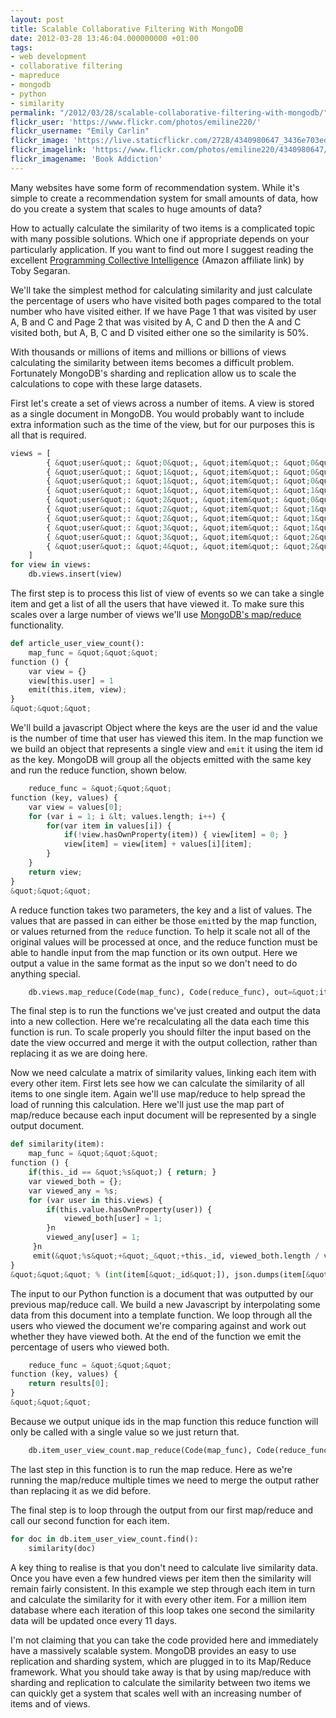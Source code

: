 ```yaml
---
layout: post
title: Scalable Collaborative Filtering With MongoDB
date: 2012-03-28 13:46:04.000000000 +01:00
tags:
- web development
- collaborative filtering
- mapreduce
- mongodb
- python
- similarity
permalink: "/2012/03/28/scalable-collaborative-filtering-with-mongodb/"
flickr_user: 'https://www.flickr.com/photos/emiline220/'
flickr_username: "Emily Carlin"
flickr_image: 'https://live.staticflickr.com/2728/4340980647_3436e703ed_w.jpg'
flickr_imagelink: 'https://www.flickr.com/photos/emiline220/4340980647/'
flickr_imagename: 'Book Addiction'
---
```

Many websites have some form of recommendation system. While it's simple to create a recommendation system for
small amounts of data, how do you create a system that scales to huge amounts of data?

How to actually calculate the similarity of two items is a complicated topic with many possible solutions.
Which one if appropriate depends on your particularly application. If you want to find out more I suggest
reading the excellent 
[Programming
Collective Intelligence](http://www.amazon.co.uk/gp/product/0596529325/ref=as_li_ss_tl?ie=UTF8&amp;tag=indiegicouk-21&amp;linkCode=as2&amp;camp=1634&amp;creative=19450&amp;creativeASIN=0596529325)<img src="{{ site.baseurl
}}/assets/ir?t=indiegicouk-21&amp;l=as2&amp;o=2&amp;a=0596529325" width="1" height="1" border="0" alt=""
style="border:none!important;margin:0!important;" /> (Amazon affiliate link) by Toby Segaran.

We'll take the simplest method for calculating similarity and just calculate the percentage of users who have
visited both pages compared to the total number who have visited either. If we have Page 1 that was visited by
user A, B and C and Page 2 that was visited by A, C and D then the A and C visited both, but A, B, C and D
visited either one so the similarity is 50%.

With thousands or millions of items and millions or billions of views calculating the similarity between items
becomes a difficult problem. Fortunately MongoDB's sharding and replication allow us to scale the calculations
to cope with these large datasets.

First let's create a set of views across a number of items. A view is stored as a single document in MongoDB.
You would probably want to include extra information such as the time of the view, but for our purposes this
is all that is required.

```python
views = [
        { &quot;user&quot;: &quot;0&quot;, &quot;item&quot;: &quot;0&quot; },
        { &quot;user&quot;: &quot;1&quot;, &quot;item&quot;: &quot;0&quot; },
        { &quot;user&quot;: &quot;1&quot;, &quot;item&quot;: &quot;0&quot; },
        { &quot;user&quot;: &quot;1&quot;, &quot;item&quot;: &quot;1&quot; },
        { &quot;user&quot;: &quot;2&quot;, &quot;item&quot;: &quot;0&quot; },
        { &quot;user&quot;: &quot;2&quot;, &quot;item&quot;: &quot;1&quot; },
        { &quot;user&quot;: &quot;2&quot;, &quot;item&quot;: &quot;1&quot; },
        { &quot;user&quot;: &quot;3&quot;, &quot;item&quot;: &quot;1&quot; },
        { &quot;user&quot;: &quot;3&quot;, &quot;item&quot;: &quot;2&quot; },
        { &quot;user&quot;: &quot;4&quot;, &quot;item&quot;: &quot;2&quot; },
    ]
for view in views:
    db.views.insert(view)
```

 The first step is to process this list of view of events so we can take a single item and get a list of all
the users that have viewed it. To make sure this scales over a large number of views we'll use 
[MongoDB's map/reduce](http://www.mongodb.org/display/DOCS/MapReduce) functionality.

```python
def article_user_view_count():
    map_func = &quot;&quot;&quot;
function () {
    var view = {}
    view[this.user] = 1
    emit(this.item, view);
}
&quot;&quot;&quot;
```

We'll build a javascript Object where the keys are the user id and the value is the number of time that user
has viewed this item. In the map function we we build an object that represents a single view and
`emit` it using the item id as the key. MongoDB will group all the objects emitted with the same key
and run the reduce function, shown below.

```python
    reduce_func = &quot;&quot;&quot;
function (key, values) {
    var view = values[0];
    for (var i = 1; i &lt; values.length; i++) {
        for(var item in values[i]) {
            if(!view.hasOwnProperty(item)) { view[item] = 0; }
            view[item] = view[item] + values[i][item];
        }
    }
    return view;
}
&quot;&quot;&quot;
```

A reduce function takes two parameters, the key and a list of values. The values that are passed in can either
be those `emit`ted by the map function, or values returned from the `reduce` function. To help
it scale not all of the original values will be processed at once, and the reduce function must be able to
handle input from the map function or its own output. Here we output a value in the same format as the input
so we don't need to do anything special.

```python
    db.views.map_reduce(Code(map_func), Code(reduce_func), out=&quot;item_user_view_count&quot;)
```

The final step is to run the functions we've just created and output the data into a new collection. Here
we're recalculating all the data each time this function is run. To scale properly you should filter the input
based on the date the view occurred and merge it with the output collection, rather than replacing it as we
are doing here.

Now we need calculate a matrix of similarity values, linking each item with every other item. First lets see
how we can calculate the similarity of all items to one single item. Again we'll use map/reduce to help spread
the load of running this calculation. Here we'll just use the map part of map/reduce because each input
document will be represented by a single output document.

```python
def similarity(item):
    map_func = &quot;&quot;&quot;
function () {
    if(this._id == &quot;%s&quot;) { return; }
    var viewed_both = {};
    var viewed_any = %s;
    for (var user in this.views) {
        if(this.value.hasOwnProperty(user)) {
            viewed_both[user] = 1;
        }n
        viewed_any[user] = 1;
     }n
     emit(&quot;%s&quot;+&quot;_&quot;+this._id, viewed_both.length / viewed_any.length );
}
&quot;&quot;&quot; % (int(item[&quot;_id&quot;]), json.dumps(item[&quot;value&quot;]), json.dumps(item[&quot;value&quot;]) int(item[&quot;_id&quot;]), )
```

The input to our Python function is a document that was outputted by our previous map/reduce call. We build a
new Javascript by interpolating some data from this document into a template function. We loop through all the
users who viewed the document we're comparing against and work out whether they have viewed both. At the end
of the function we emit the percentage of users who viewed both.

```python
    reduce_func = &quot;&quot;&quot;
function (key, values) {
    return results[0];
}
&quot;&quot;&quot;
```

Because we output unique ids in the map function this reduce function will only be called with a single value so we just return that.

```python
    db.item_user_view_count.map_reduce(Code(map_func), Code(reduce_func), out=SON([(&quot;merge&quot;, &quot;item_similarity&quot;)]))
```

The last step in this function is to run the map reduce. Here as we're running the map/reduce multiple times
we need to merge the output rather than replacing it as we did before.

The final step is to loop through the output from our first map/reduce and call our second function for each
item.

```python
for doc in db.item_user_view_count.find():
    similarity(doc)
```

 A key thing to realise is that you don't need to calculate live similarity data. Once you have even a few
hundred views per item then the similarity will remain fairly consistent. In this example we step through
each item in turn and calculate the similarity for it with every other item. For a million item database
where each iteration of this loop takes one second the similarity data will be updated once every 11 days.

I'm not claiming that you can take the code provided here and immediately have a massively scalable system.
MongoDB provides an easy to use replication and sharding system, which are plugged in to its Map/Reduce
framework. What you should take away is that by using map/reduce with sharding and replication to calculate
the similarity between two items we can quickly get a system that scales well with an increasing number of
items and of views.
